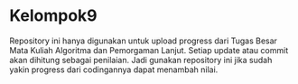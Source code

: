 Kelompok9
=========

Repository ini hanya digunakan untuk upload progress dari Tugas Besar Mata Kuliah Algoritma dan Pemorgaman Lanjut. Setiap update atau commit akan dihitung sebagai penilaian. Jadi gunakan repository ini jika sudah yakin progress dari codingannya dapat menambah nilai.
